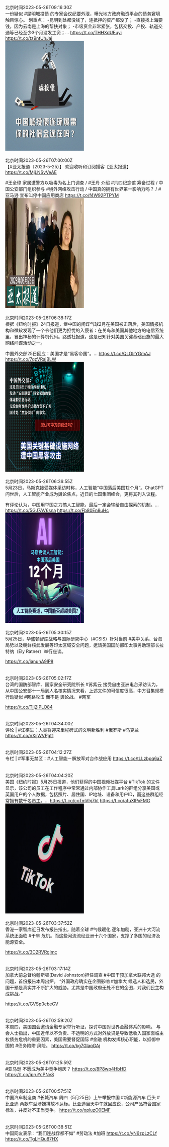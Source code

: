 北京时间2023-05-26T09:16:30Z<br>一份疑似 #昆明城投债 的专家会议纪要外泄，曝光地方政府融资平台的债务窘境触目惊心。
划重点：
-昆明到处都没钱了，连抵押的资产都没了；
-直接找上海要钱，因为云南是上海的帮扶对象；
-市级资金非常紧张，包括交投、产投、轨道交通等已经至少3个月没发工资；… https://t.co/THHXdUEuyi https://t.co/tz9ntUhJaj<br><img src='/temp/image/2023/u-Month-5/1661904109031641090_0.jpg' width='250' height='350'><br><br>北京时间2023-05-26T07:00:00Z<br>【#亚太报道（2023-5-25）】
欢迎收听和订阅播客【亚太报道】 https://t.co/MjLNSvVeAE

#王全璋 家属遭警方以吸毒为名上门调查 / #王丹 介绍 #六四纪念馆 筹备过程 / 中国公安部门组织参与 #境外网络攻击行动  / 中国真的拥有世界第一影响力吗？ / #亚马逊 宣布叫停中国应用商店 https://t.co/f4W92PTPYM<br><img src='/temp/image/2023/u-Month-5/1661869755593027590_0.jpg' width='250' height='350'><br><br>北京时间2023-05-26T06:38:17Z<br>根据《纽约时报》24日报道，继中国的间谍气球2月在美国被击落后，美国情报机构和微软发现了一个令他们更为担忧的入侵者：在关岛和美国其他地方的电信系统里，冒出神秘的计算机代码。路透社报道，这是已知针对美国关键基础设施的最大网络间谍活动之一。

中国外交部25日回应：美国才是“黑客帝国”。… https://t.co/QLOIrYGmAJ https://t.co/7qzVRajBLW<br><img src='/temp/image/2023/u-Month-5/1661864289953611777_0.jpg' width='250' height='350'><br><br>北京时间2023-05-26T06:36:55Z<br>5月23日，马斯克接受媒体采访时称，人工智能“中国落后美国12个月”。ChatGPT问世后，人工智能产业成为舆论焦点，近日的七国集团峰会，更将其列入议程。

有评论认为，中国用举国之力搞人工智能，最后一定会输给自由探索的机制。… https://t.co/5GJ7AV6sna https://t.co/Fb80En8uHc<br><img src='/temp/image/2023/u-Month-5/1661863946037481472_0.jpg' width='250' height='350'><br><br>北京时间2023-05-26T05:30:15Z<br>5月25日，华盛顿智库战略与国际研究中心（#CSIS）针对当前 #美中关系、台海局势以及朝鲜核武发展等印太区域安全问题，邀请美国国防部印太事务助理部长拉特纳（Ely Ratner）举行座谈。

https://t.co/ianunA9lP8<br><br><br>北京时间2023-05-26T05:02:17Z<br>台湾的国防部智库、国家安全研究院所长 #苏紫云 接受自由亚洲电台采访认为，从中国公安部十一局到人名核实情况来看，上述文件的可信度很高，中方召集规模行动疑似 #网路攻击 而不是 舆论战。
#网军
 
https://t.co/Tjj2IPLO84<br><br><br>北京时间2023-05-26T04:34:00Z<br>评论 | #江棋生：人类将迎来里程碑式的文明新胜利
 #俄罗斯  #乌克兰 
https://t.co/nXijWVPgt1<br><br><br>北京时间2023-05-26T04:12:27Z<br>专栏 | #军事无禁区：#人工智能－解放军对台作战应用
https://t.co/tLLzbpq6aZ<br><br><br>北京时间2023-05-26T04:04:20Z<br>美国《纽约时报》5月25日报道，他们获得的中国视频社媒平台 #TikTok 的文件显示，该公司的员工在工作程序中常常通过内部协作工具Lark的群组分享美国或英国用户的个人数据，包括照片、居住国、IP地址、设备和用户ID，而这些群组经常拥有数千名员工。… https://t.co/coTmVhj7bt https://t.co/afuXlPxFMG<br><img src='/temp/image/2023/u-Month-5/1661825548266479617_0.jpg' width='250' height='350'><br><br>北京时间2023-05-26T03:37:52Z<br>香港一家智库近日发布报告指出，随着全球 #气候暖化 逐年加剧，亚洲十大河流系统正面临 #干旱 危机。而这些河流流经亚洲十六个国家，支撑了多国的经济及能源安全。

https://t.co/3C2RVRgImc<br><br><br>北京时间2023-05-26T03:17:14Z<br>加拿大前总督约翰斯顿(David Johnston)担任调查 #中国干预加拿大联邦大选 的问题，首份报告本周出炉。
“外国政府确实在企图影响 #加拿大 候选人和选民，外国干预是真实并不断扩大的威胁。尤其是中国政府无处不在的企图，对我们民主构成挑战。”

https://t.co/GVSp0ebeGV<br><br><br>北京时间2023-05-26T02:59:20Z<br>本周四，美国国会邀请金融专家举行听证，探讨中国对世界金融体系的影响。
与会人士指出，中国近年以不负责、不透明的方式对外放贷是导致低收入国家面临主权债务危机的重要因素，美国需要督促国际 #金融 机构发挥核心职能，以抵御中国的 #债务陷阱 风险。
https://t.co/kg7GlaqGAj<br><br><br>北京时间2023-05-26T01:25:59Z<br>#亚马逊 不愿成为美中竞争炮灰？
https://t.co/8P8wp4HbHD https://t.co/ipruYcPNv8<br><br><br>北京时间2023-05-26T00:57:51Z<br>中国汽车制造商 #长城汽车 周四（5月25日）上午举报中国 #新能源汽车 巨头 #比亚迪 两款车型涉嫌排放不达标。比亚迪当天中午就回应说，公司产品符合国家标准，并反对不正当竞争。
https://t.co/opluzO0EMF<br><br><br>北京时间2023-05-26T00:38:51Z<br>中国网友表示：“我们连战俘都不如”
#劳动法 #加班 
https://t.co/yN6zpLzCLf https://t.co/TgLHQu87HX<br><br><br>